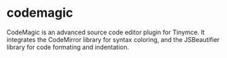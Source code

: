 codemagic
=========

CodeMagic is an advanced source code editor plugin for Tinymce. It integrates the CodeMirror library for syntax coloring, and the JSBeautifier library for code formating and indentation.